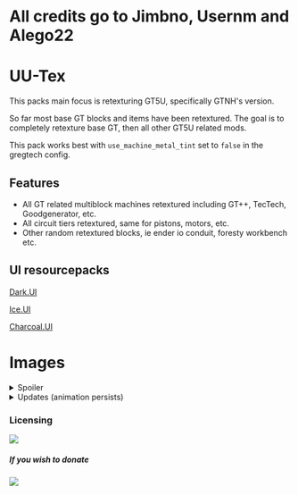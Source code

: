 # All credits go to Jimbno, Usernm and Alego22
# UU-Tex 
This packs main focus is retexturing GT5U, specifically GTNH's version.

So far most base GT blocks and items have been retextured. The goal is to completely retexture base GT, then all other GT5U related mods.

This pack works best with `use_machine_metal_tint` set to `false` in the gregtech config.


## Features

- All GT related multiblock machines retextured including GT++, TecTech, Goodgenerator, etc.
- All circuit tiers retextured, same for pistons, motors, etc.
- Other random retextured blocks, ie ender io conduit, foresty workbench etc.


## UI resourcepacks
[Dark.UI](https://github.com/Jimbno/Dark.UI)

[Ice.UI](https://github.com/Jimbno/Ice.UI)

[Charcoal.UI](https://github.com/Jimbno/Charcoal.UI)




# Images

<details>
  <summary>Spoiler</summary>

  
  
  
  # Multi block machines
  
  <summary>GT Multies (not all pictured)</summary>
  <img src="https://imgur.com/hscFsPK.png" />
  
  <summary>Active turbine animation</summary>
  <img src="https://imgur.com/flCDflq.gif" />
  
  <summary>EBF coils</summary>
  <img src="https://imgur.com/fvozCX8.gif" />
  
  <summary>Normal fusion</summary>
  <img src="https://imgur.com/x8gX0cl.gif" />
  
  <summary>Mega Fusion</summary>
  <img src="https://imgur.com/hIzoGDX.gif" />
  
  <summary>GT++ </summary>
  <img src="https://imgur.com/Y48cQd8.png" />
  
  <summary>TecTech </summary>
  <img src="https://imgur.com/KBYR1zS.gif" />
  
  <summary>Goodgen </summary>
  <img src="https://imgur.com/iRfwKh6.png" />
  
  <summary>Dyson Swarm</summary>
  <img src="https://imgur.com/U8f351j.gif" />
  
  <summary>EMT research completer</summary>
  <img src="https://imgur.com/W8FQyoB.gif" />
  
  # Single block machines
  
  <summary>Animated textures for single blocks</summary>
  <img src="https://imgur.com/2Bwx4y7.gif" />
  
  # Items

  <summary>Circuits</summary>
  <img src="https://imgur.com/mW3Nraq.gif" />

  <summary>Components</summary>
  <img src="https://imgur.com/yxgvPFv.gif" />
  
</details>

<details>
  <summary>Updates (animation persists)</summary>
  
  # Compressed ingots & plates
  ![image](https://user-images.githubusercontent.com/48926983/209546967-69995160-5857-4a2f-a007-47f9112ab0bf.png)
  
  # Circuit tips
  ![image](https://user-images.githubusercontent.com/48926983/209547129-d1d544f8-8b90-4398-9a48-5d8c145fbb8e.png)
  ![image](https://user-images.githubusercontent.com/48926983/209551816-d53bebc2-615e-4a00-9706-65f840a82861.png)
  ![image](https://user-images.githubusercontent.com/48926983/209551841-06dbbac5-c98c-4f6b-ae8b-72cac47f88f3.png)
  ![image](https://user-images.githubusercontent.com/48926983/209551958-9b93b64f-46a5-4e53-bbd1-f17222c1ff40.png)

  # Wafers & wafer-related stuff
  ![image](https://user-images.githubusercontent.com/48926983/209547448-325f9e7b-9fb9-43ac-9daa-2de0c40df968.png)

  # GT++ issues 
  (due to mod issue that recolours not only base item image, but it's overlay too)
  ![image](https://user-images.githubusercontent.com/48926983/209548541-ab301470-7b6f-496a-bdde-e58119ae172e.png)

</details>


### Licensing

 [![](https://img.shields.io/badge/License-CC%20BY--NC--SA%203.0-yellow.svg?style=flat-square)](https://creativecommons.org/licenses/by-nc-sa/3.0/)


  
#####  If you wish to donate 

 [![](https://img.shields.io/badge/ko---fi-orange)](https://Ko-fi.com/jimbno)
 
 
  



  
 


